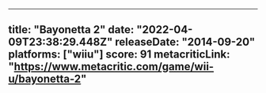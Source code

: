 
---
title: "Bayonetta 2"
date: "2022-04-09T23:38:29.448Z"
releaseDate: "2014-09-20"
platforms: ["wiiu"]
score: 91
metacriticLink: "https://www.metacritic.com/game/wii-u/bayonetta-2"
---
